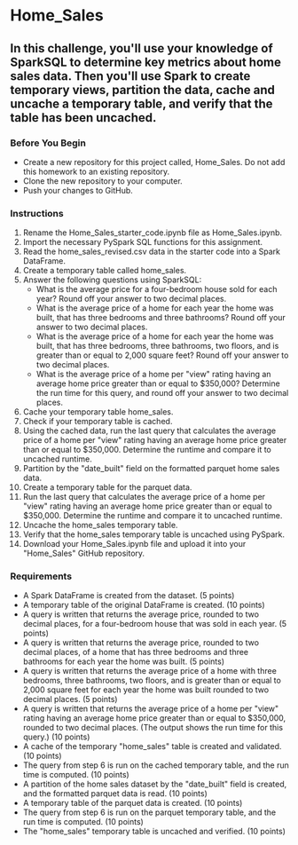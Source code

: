 # Home_Sales

## In this challenge, you'll use your knowledge of SparkSQL to determine key metrics about home sales data. Then you'll use Spark to create temporary views, partition the data, cache and uncache a temporary table, and verify that the table has been uncached.

### Before You Begin
- Create a new repository for this project called, Home_Sales. Do not add this homework to an existing repository.
- Clone the new repository to your computer.
- Push your changes to GitHub.

### Instructions
1. Rename the Home_Sales_starter_code.ipynb file as Home_Sales.ipynb.
2. Import the necessary PySpark SQL functions for this assignment.
3. Read the home_sales_revised.csv data in the starter code into a Spark DataFrame.
4. Create a temporary table called home_sales.
5. Answer the following questions using SparkSQL:
   - What is the average price for a four-bedroom house sold for each year? Round off your answer to two decimal places.
   - What is the average price of a home for each year the home was built, that has three bedrooms and three bathrooms? Round off your answer to two decimal places.
   - What is the average price of a home for each year the home was built, that has three bedrooms, three bathrooms, two floors, and is greater than or equal to 2,000 square feet? Round off your answer to two decimal places.
   - What is the average price of a home per "view" rating having an average home price greater than or equal to $350,000? Determine the run time for this query, and round off your answer to two decimal places.
6. Cache your temporary table home_sales.
7. Check if your temporary table is cached.
8. Using the cached data, run the last query that calculates the average price of a home per "view" rating having an average home price greater than or equal to $350,000. Determine the runtime and compare it to uncached runtime.
9. Partition by the "date_built" field on the formatted parquet home sales data.
10. Create a temporary table for the parquet data.
11. Run the last query that calculates the average price of a home per "view" rating having an average home price greater than or equal to $350,000. Determine the runtime and compare it to uncached runtime.
12. Uncache the home_sales temporary table.
13. Verify that the home_sales temporary table is uncached using PySpark.
14. Download your Home_Sales.ipynb file and upload it into your "Home_Sales" GitHub repository.

### Requirements
- A Spark DataFrame is created from the dataset. (5 points)
- A temporary table of the original DataFrame is created. (10 points)
- A query is written that returns the average price, rounded to two decimal places, for a four-bedroom house that was sold in each year. (5 points)
- A query is written that returns the average price, rounded to two decimal places, of a home that has three bedrooms and three bathrooms for each year the home was built. (5 points)
- A query is written that returns the average price of a home with three bedrooms, three bathrooms, two floors, and is greater than or equal to 2,000 square feet for each year the home was built rounded to two decimal places. (5 points)
- A query is written that returns the average price of a home per "view" rating having an average home price greater than or equal to $350,000, rounded to two decimal places. (The output shows the run time for this query.) (10 points)
- A cache of the temporary "home_sales" table is created and validated. (10 points)
- The query from step 6 is run on the cached temporary table, and the run time is computed. (10 points)
- A partition of the home sales dataset by the "date_built" field is created, and the formatted parquet data is read. (10 points)
- A temporary table of the parquet data is created. (10 points)
- The query from step 6 is run on the parquet temporary table, and the run time is computed. (10 points)
- The "home_sales" temporary table is uncached and verified. (10 points)
